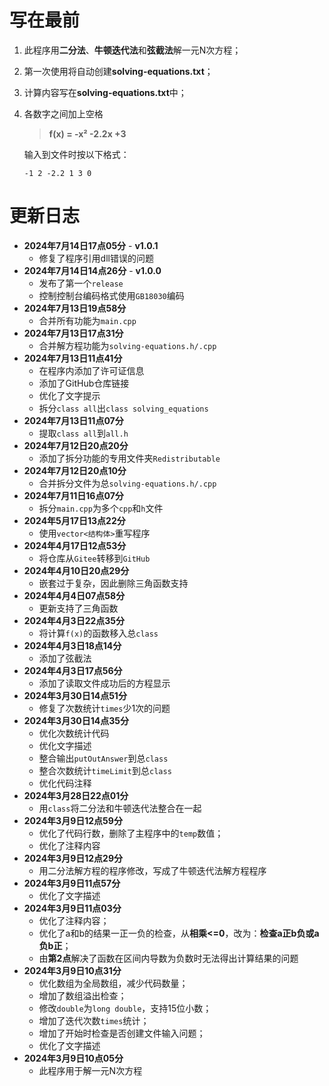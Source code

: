 # 写在最前

1. 此程序用**二分法**、**牛顿迭代法**和**弦截法**解一元N次方程；
2. 第一次使用将自动创建**solving-equations.txt**；
3. 计算内容写在**solving-equations.txt**中；
4. 各数字之间加上空格
   > **f(x) = -x² -2.2x +3**

   输入到文件时按以下格式：
   ```
   -1 2 -2.2 1 3 0
   ```

# 更新日志

- **2024年7月14日17点05分** - **v1.0.1**
	- 修复了程序引用dll错误的问题
- **2024年7月14日14点26分** - **v1.0.0**
	- 发布了第一个```release```
	- 控制控制台编码格式使用```GB18030```编码
- **2024年7月13日19点58分**
	- 合并所有功能为```main.cpp```
- **2024年7月13日17点31分**
	- 合并解方程功能为```solving-equations.h/.cpp```
- **2024年7月13日11点41分**
	- 在程序内添加了许可证信息
	- 添加了GitHub仓库链接
	- 优化了文字提示
	- 拆分```class all```出```class solving_equations```
- **2024年7月13日11点07分**
	- 提取```class all```到```all.h```
- **2024年7月12日20点20分**
	- 添加了拆分功能的专用文件夹```Redistributable```
- **2024年7月12日20点10分**
	- 合并拆分文件为总```solving-equations.h/.cpp```
- **2024年7月11日16点07分**
	- 拆分```main.cpp```为多个```cpp```和```h```文件
- **2024年5月17日13点22分**
	- 使用```vector<结构体>```重写程序
- **2024年4月17日12点53分**
	- 将仓库从```Gitee```转移到```GitHub```
- **2024年4月10日20点29分**
	- 嵌套过于复杂，因此删除三角函数支持
- **2024年4月4日07点58分**
	- 更新支持了三角函数
- **2024年4月3日22点35分**
	- 将计算```f(x)```的函数移入总```class```
- **2024年4月3日18点14分**
	- 添加了弦截法
- **2024年4月3日17点56分**
	- 添加了读取文件成功后的方程显示
- **2024年3月30日14点51分**
	- 修复了次数统计```times```少1次的问题
- **2024年3月30日14点35分**
	- 优化次数统计代码
	- 优化文字描述
	- 整合输出```putOutAnswer```到总```class```
	- 整合次数统计```timeLimit```到总```class```
	- 优化代码注释
- **2024年3月28日22点01分**
	- 用```class```将二分法和牛顿迭代法整合在一起
- **2024年3月9日12点59分**
	- 优化了代码行数，删除了主程序中的```temp```数值；
	- 优化了注释内容
- **2024年3月9日12点29分**
	- 用二分法解方程的程序修改，写成了牛顿迭代法解方程程序
- **2024年3月9日11点57分**
	- 优化了文字描述
- **2024年3月9日11点03分**
	- 优化了注释内容；
	- 优化了a和b的结果一正一负的检查，从**相乘<=0**，改为：**检查a正b负或a负b正**；
	- 由**第2点**解决了函数在区间内导数为负数时无法得出计算结果的问题
- **2024年3月9日10点31分**
	- 优化数组为全局数组，减少代码数量；
	- 增加了数组溢出检查；
	- 修改```double```为```long double```，支持15位小数；
	- 增加了迭代次数```times```统计；
	- 增加了开始时检查是否创建文件输入问题；
	- 优化了文字描述
- **2024年3月9日10点05分**
	- 此程序用于解一元N次方程
